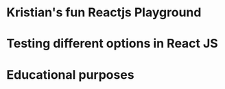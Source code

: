 # Kristian's fun Reactjs Playground
# Testing different options in React JS
# Educational purposes
 
